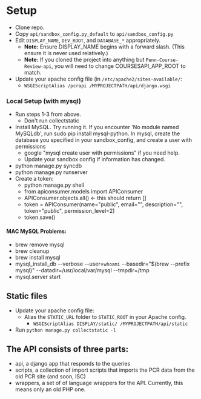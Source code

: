 # Setup

- Clone repo.
- Copy `api/sandbox_config.py_default` to `api/sandbox_config.py`
- Edit `DISPLAY_NAME`, `DEV_ROOT`, and `DATABASE_*` appropriately.
  - **Note:** Ensure DISPLAY_NAME begins with a forward slash. (This ensure it is never used relatively.)
  - **Note:** If you cloned the project into anything but `Penn-Course-Review-api`, you will need to change COURSESAPI_APP_ROOT to match.
- Update your apache config file (in `/etc/apache2/sites-available/`:
  - `WSGIScriptAlias /pcrapi /MYPROJECTPATH/api/django.wsgi`

### Local Setup (with mysql)
- Run steps 1-3 from above.
  - Don't run collectstatic
- Install MySQL. Try running it. If you encounter 'No module named MySQLdb', run sudo pip install mysql-python.
 In mysql, create the database you specified in your sandbox_config, and create a user with permissions
  - google "mysql create user with permissions" if you need help. 
  - Update your sandbox config if information has changed.
- python manage.py syncdb
- python manage.py runserver
- Create a token:
  - python manage.py shell
  - from apiconsumer.models import APIConsumer
  - APIConsumer.objects.all() <- this should return []
  - token = APIConsumer(name="public", email="", description="", token="public", permission_level=2)
  - token.save()

#### MAC MySQL Problems:
- brew remove mysql
- brew cleanup
- brew install mysql
- mysql_install_db --verbose --user=`whoami` --basedir="$(brew --prefix mysql)" --datadir=/usr/local/var/mysql --tmpdir=/tmp
- mysql.server start


## Static files
- Update your apache config file:
    - Alias the `STATIC_URL` folder to `STATIC_ROOT` in your Apache config.
        - `WSGIScriptAlias DISPLAY/static/ /MYPROJECTPATH/api/static`
- Run `python manage.py collectstatic -l`

## The API consists of three parts:

- api, a django app that responds to the queries
- scripts, a collection of import scripts that imports the PCR data from the old PCR site (and soon, ISC)
- wrappers, a set of of language wrappers for the API.  Currently, this means only an old PHP one.
